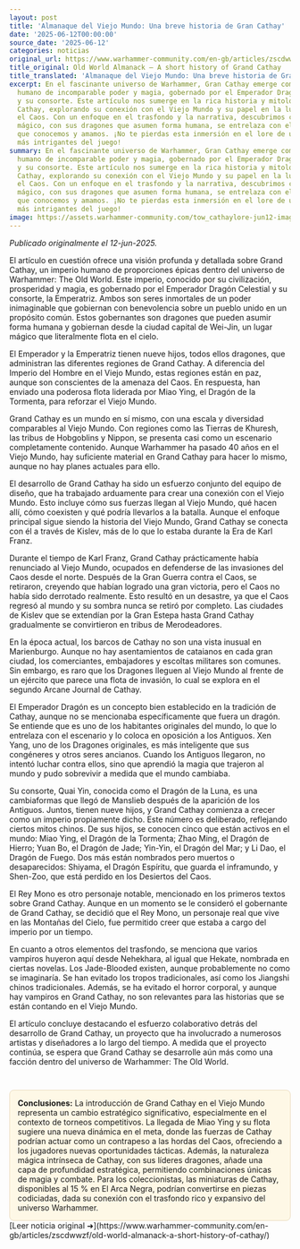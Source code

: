 ```yaml
---
layout: post
title: 'Almanaque del Viejo Mundo: Una breve historia de Gran Cathay'
date: '2025-06-12T00:00:00'
source_date: '2025-06-12'
categories: noticias
original_url: https://www.warhammer-community.com/en-gb/articles/zscdwwzf/old-world-almanack-a-short-history-of-cathay/
title_original: Old World Almanack – A short history of Grand Cathay
title_translated: 'Almanaque del Viejo Mundo: Una breve historia de Gran Cathay'
excerpt: En el fascinante universo de Warhammer, Gran Cathay emerge como un imperio
  humano de incomparable poder y magia, gobernado por el Emperador Dragón Celestial
  y su consorte. Este artículo nos sumerge en la rica historia y mitología de Gran
  Cathay, explorando su conexión con el Viejo Mundo y su papel en la lucha contra
  el Caos. Con un enfoque en el trasfondo y la narrativa, descubrimos cómo este imperio
  mágico, con sus dragones que asumen forma humana, se entrelaza con el mundo de Warhammer
  que conocemos y amamos. ¡No te pierdas esta inmersión en el lore de uno de los escenarios
  más intrigantes del juego!
summary: En el fascinante universo de Warhammer, Gran Cathay emerge como un imperio
  humano de incomparable poder y magia, gobernado por el Emperador Dragón Celestial
  y su consorte. Este artículo nos sumerge en la rica historia y mitología de Gran
  Cathay, explorando su conexión con el Viejo Mundo y su papel en la lucha contra
  el Caos. Con un enfoque en el trasfondo y la narrativa, descubrimos cómo este imperio
  mágico, con sus dragones que asumen forma humana, se entrelaza con el mundo de Warhammer
  que conocemos y amamos. ¡No te pierdas esta inmersión en el lore de uno de los escenarios
  más intrigantes del juego!
image: https://assets.warhammer-community.com/tow_cathaylore-jun12-image1-gnwhhyemub.jpg
---
```


*Publicado originalmente el 12-jun-2025.*


El artículo en cuestión ofrece una visión profunda y detallada sobre Grand Cathay, un imperio humano de proporciones épicas dentro del universo de Warhammer: The Old World. Este imperio, conocido por su civilización, prosperidad y magia, es gobernado por el Emperador Dragón Celestial y su consorte, la Emperatriz. Ambos son seres inmortales de un poder inimaginable que gobiernan con benevolencia sobre un pueblo unido en un propósito común. Estos gobernantes son dragones que pueden asumir forma humana y gobiernan desde la ciudad capital de Wei-Jin, un lugar mágico que literalmente flota en el cielo.

El Emperador y la Emperatriz tienen nueve hijos, todos ellos dragones, que administran las diferentes regiones de Grand Cathay. A diferencia del Imperio del Hombre en el Viejo Mundo, estas regiones están en paz, aunque son conscientes de la amenaza del Caos. En respuesta, han enviado una poderosa flota liderada por Miao Ying, el Dragón de la Tormenta, para reforzar el Viejo Mundo.

Grand Cathay es un mundo en sí mismo, con una escala y diversidad comparables al Viejo Mundo. Con regiones como las Tierras de Khuresh, las tribus de Hobgoblins y Nippon, se presenta casi como un escenario completamente contenido. Aunque Warhammer ha pasado 40 años en el Viejo Mundo, hay suficiente material en Grand Cathay para hacer lo mismo, aunque no hay planes actuales para ello.

El desarrollo de Grand Cathay ha sido un esfuerzo conjunto del equipo de diseño, que ha trabajado arduamente para crear una conexión con el Viejo Mundo. Esto incluye cómo sus fuerzas llegan al Viejo Mundo, qué hacen allí, cómo coexisten y qué podría llevarlos a la batalla. Aunque el enfoque principal sigue siendo la historia del Viejo Mundo, Grand Cathay se conecta con él a través de Kislev, más de lo que lo estaba durante la Era de Karl Franz.

Durante el tiempo de Karl Franz, Grand Cathay prácticamente había renunciado al Viejo Mundo, ocupados en defenderse de las invasiones del Caos desde el norte. Después de la Gran Guerra contra el Caos, se retiraron, creyendo que habían logrado una gran victoria, pero el Caos no había sido derrotado realmente. Esto resultó en un desastre, ya que el Caos regresó al mundo y su sombra nunca se retiró por completo. Las ciudades de Kislev que se extendían por la Gran Estepa hasta Grand Cathay gradualmente se convirtieron en tribus de Merodeadores.

En la época actual, los barcos de Cathay no son una vista inusual en Marienburgo. Aunque no hay asentamientos de cataianos en cada gran ciudad, los comerciantes, embajadores y escoltas militares son comunes. Sin embargo, es raro que los Dragones lleguen al Viejo Mundo al frente de un ejército que parece una flota de invasión, lo cual se explora en el segundo Arcane Journal de Cathay.

El Emperador Dragón es un concepto bien establecido en la tradición de Cathay, aunque no se mencionaba específicamente que fuera un dragón. Se entiende que es uno de los habitantes originales del mundo, lo que lo entrelaza con el escenario y lo coloca en oposición a los Antiguos. Xen Yang, uno de los Dragones originales, es más inteligente que sus congéneres y otros seres ancianos. Cuando los Antiguos llegaron, no intentó luchar contra ellos, sino que aprendió la magia que trajeron al mundo y pudo sobrevivir a medida que el mundo cambiaba.

Su consorte, Quai Yin, conocida como el Dragón de la Luna, es una cambiaformas que llegó de Manslieb después de la aparición de los Antiguos. Juntos, tienen nueve hijos, y Grand Cathay comienza a crecer como un imperio propiamente dicho. Este número es deliberado, reflejando ciertos mitos chinos. De sus hijos, se conocen cinco que están activos en el mundo: Miao Ying, el Dragón de la Tormenta; Zhao Ming, el Dragón de Hierro; Yuan Bo, el Dragón de Jade; Yin-Yin, el Dragón del Mar; y Li Dao, el Dragón de Fuego. Dos más están nombrados pero muertos o desaparecidos: Shiyama, el Dragón Espíritu, que guarda el inframundo, y Shen-Zoo, que está perdido en los Desiertos del Caos.

El Rey Mono es otro personaje notable, mencionado en los primeros textos sobre Grand Cathay. Aunque en un momento se le consideró el gobernante de Grand Cathay, se decidió que el Rey Mono, un personaje real que vive en las Montañas del Cielo, fue permitido creer que estaba a cargo del imperio por un tiempo.

En cuanto a otros elementos del trasfondo, se menciona que varios vampiros huyeron aquí desde Nehekhara, al igual que Hekate, nombrada en ciertas novelas. Los Jade-Blooded existen, aunque probablemente no como se imaginaría. Se han evitado los tropos tradicionales, así como los Jiangshi chinos tradicionales. Además, se ha evitado el horror corporal, y aunque hay vampiros en Grand Cathay, no son relevantes para las historias que se están contando en el Viejo Mundo.

El artículo concluye destacando el esfuerzo colaborativo detrás del desarrollo de Grand Cathay, un proyecto que ha involucrado a numerosos artistas y diseñadores a lo largo del tiempo. A medida que el proyecto continúa, se espera que Grand Cathay se desarrolle aún más como una facción dentro del universo de Warhammer: The Old World.

<div style="margin-top:3em;padding:1em;background:#fef8e6;border:1px solid #eadbbd;border-radius:8px;">
<strong>Conclusiones:</strong> La introducción de Grand Cathay en el Viejo Mundo representa un cambio estratégico significativo, especialmente en el contexto de torneos competitivos. La llegada de Miao Ying y su flota sugiere una nueva dinámica en el meta, donde las fuerzas de Cathay podrían actuar como un contrapeso a las hordas del Caos, ofreciendo a los jugadores nuevas oportunidades tácticas. Además, la naturaleza mágica intrínseca de Cathay, con sus líderes dragones, añade una capa de profundidad estratégica, permitiendo combinaciones únicas de magia y combate. Para los coleccionistas, las miniaturas de Cathay, disponibles al 15 % en El Arca Negra, podrían convertirse en piezas codiciadas, dada su conexión con el trasfondo rico y expansivo del universo Warhammer.
</div>
[Leer noticia original ➜](https://www.warhammer-community.com/en-gb/articles/zscdwwzf/old-world-almanack-a-short-history-of-cathay/)